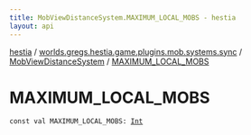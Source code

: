 ```yaml
---
title: MobViewDistanceSystem.MAXIMUM_LOCAL_MOBS - hestia
layout: api
---
```


<div class='api-docs-breadcrumbs'><a href="../../index.html">hestia</a> / <a href="../index.html">worlds.gregs.hestia.game.plugins.mob.systems.sync</a> / <a href="index.html">MobViewDistanceSystem</a> / <a href="./-m-a-x-i-m-u-m_-l-o-c-a-l_-m-o-b-s.html">MAXIMUM_LOCAL_MOBS</a></div>

# MAXIMUM_LOCAL_MOBS

<div class="signature"><code><span class="keyword">const</span> <span class="keyword">val </span><span class="identifier">MAXIMUM_LOCAL_MOBS</span><span class="symbol">: </span><a href="https://kotlinlang.org/api/latest/jvm/stdlib/kotlin/-int/index.html"><span class="identifier">Int</span></a></code></div>
